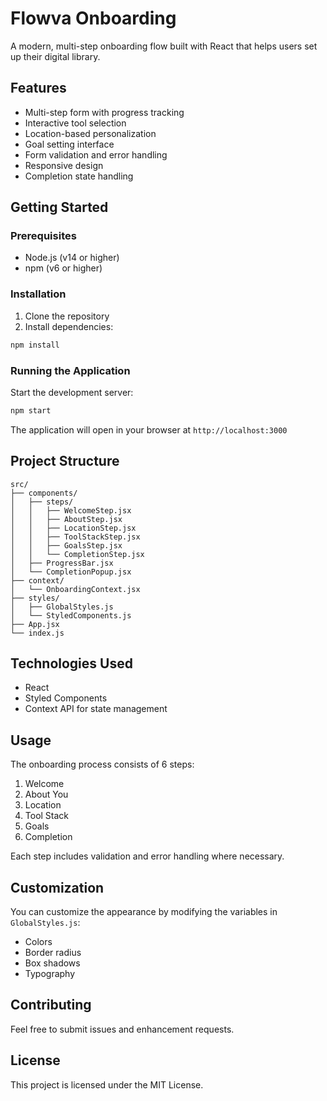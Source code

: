 # Flowva Onboarding

A modern, multi-step onboarding flow built with React that helps users set up their digital library.

## Features

- Multi-step form with progress tracking
- Interactive tool selection
- Location-based personalization
- Goal setting interface
- Form validation and error handling
- Responsive design
- Completion state handling

## Getting Started

### Prerequisites

- Node.js (v14 or higher)
- npm (v6 or higher)

### Installation

1. Clone the repository
2. Install dependencies:
```bash
npm install
```

### Running the Application

Start the development server:
```bash
npm start
```

The application will open in your browser at `http://localhost:3000`

## Project Structure

```
src/
├── components/
│   ├── steps/
│   │   ├── WelcomeStep.jsx
│   │   ├── AboutStep.jsx
│   │   ├── LocationStep.jsx
│   │   ├── ToolStackStep.jsx
│   │   ├── GoalsStep.jsx
│   │   └── CompletionStep.jsx
│   ├── ProgressBar.jsx
│   └── CompletionPopup.jsx
├── context/
│   └── OnboardingContext.jsx
├── styles/
│   ├── GlobalStyles.js
│   └── StyledComponents.js
├── App.jsx
└── index.js
```

## Technologies Used

- React
- Styled Components
- Context API for state management

## Usage

The onboarding process consists of 6 steps:
1. Welcome
2. About You
3. Location
4. Tool Stack
5. Goals
6. Completion

Each step includes validation and error handling where necessary.

## Customization

You can customize the appearance by modifying the variables in `GlobalStyles.js`:
- Colors
- Border radius
- Box shadows
- Typography

## Contributing

Feel free to submit issues and enhancement requests.

## License

This project is licensed under the MIT License.
```

